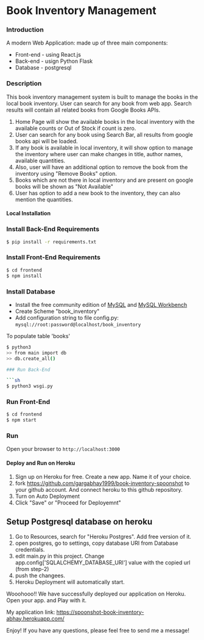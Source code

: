 # Book Inventory Management #

### Introduction

A modern Web Application: made up of three main components:
- Front-end - using React.js
- Back-end - usign Python Flask
- Database - postgresql

### Description

This book inventory management system is built to manage the books in the local book inventory. 
User can search for any book from web app. Search results will contain all related books from Google Books APIs.

1. Home Page will show the available books in the local inventory with the available counts or Out of Stock if count is zero.
2. User can search for any book using Search Bar, all results from google books api will be loaded. 
3. If any book is available in local inventory, it will show option to manage the inventory where user can make changes in title, author names, available quantities.
4. Also, user will have an additional option to remove the book from the inventory using "Remove Books" option.
5. Books which are not there in local inventory and are present on google books will be shown as "Not Available"
6. User has option to add a new book to the inventory, they can also mention the quantities.

#### Local Installation 

### Install Back-End Requirements

```sh
$ pip install -r requirements.txt
```
 
### Install Front-End Requirements

```sh
$ cd frontend
$ npm install
```

### Install Database

- Install the free community edition of [MySQL](https://dev.mysql.com/downloads/mysql/) and [MySQL Workbench](https://www.mysql.com/products/workbench/)
- Create Scheme "book_inventory"
- Add configuration string to file config.py: ``` mysql://root:password@localhost/book_inventory ```

To populate table 'books'
```sh
$ python3
>> from main import db
>> db.create_all()

### Run Back-End

```sh
$ python3 wsgi.py
```

### Run Front-End

```sh
$ cd frontend
$ npm start
```

### Run

Open your browser to ``` http://localhost:3000 ```



#### Deploy and Run on Heroku

1. Sign up on Heroku for free. Create a new app. Name it of your choice.
2. fork https://github.com/gargabhay1999/book-inventory-spoonshot to your github account. And connect heroku to this github repository.
3. Turn on Auto Deployment
4. Click "Save" or "Proceed for Deployemnt"

## Setup Postgresql database on heroku

1. Go to Resources, search for "Heroku Postgres". Add free version of it.
2. open postgres, go to settings, copy database URI from Database credentials.
3. edit main.py in this project. Change app.config['SQLALCHEMY_DATABASE_URI'] value with the copied url (from step-2)
4. push the changees.
5. Heroku Deployment will automatically start.

Wooohooo!! We have successfully deployed our application on Heroku.
Open your app. and Play with it.

My application link: https://spoonshot-book-inventory-abhay.herokuapp.com/

Enjoy! If you have any questions, please feel free to send me a message!
